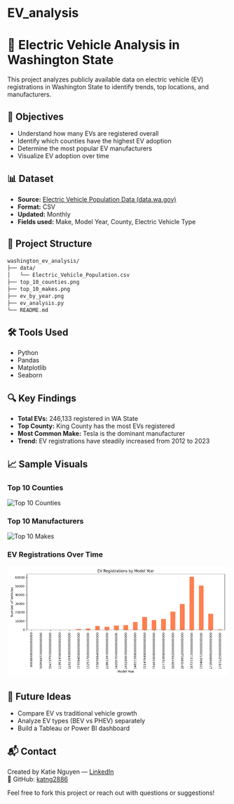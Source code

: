 # EV_analysis
# 🚗 Electric Vehicle Analysis in Washington State

This project analyzes publicly available data on electric vehicle (EV) registrations in Washington State to identify trends, top locations, and manufacturers.

## 📌 Objectives
- Understand how many EVs are registered overall
- Identify which counties have the highest EV adoption
- Determine the most popular EV manufacturers
- Visualize EV adoption over time

## 📊 Dataset
- **Source:** [Electric Vehicle Population Data (data.wa.gov)](https://catalog.data.gov/dataset/electric-vehicle-population-data)
- **Format:** CSV
- **Updated:** Monthly
- **Fields used:** Make, Model Year, County, Electric Vehicle Type

## 📂 Project Structure
```plaintext
washington_ev_analysis/
├── data/
│   └── Electric_Vehicle_Population.csv
├── top_10_counties.png
├── top_10_makes.png
├── ev_by_year.png
├── ev_analysis.py
└── README.md
```

## 🛠 Tools Used
- Python
- Pandas
- Matplotlib
- Seaborn

## 🔍 Key Findings
- **Total EVs:** 246,133 registered in WA State
- **Top County:** King County has the most EVs registered
- **Most Common Make:** Tesla is the dominant manufacturer
- **Trend:** EV registrations have steadily increased from 2012 to 2023

## 📈 Sample Visuals
### Top 10 Counties
![Top 10 Counties](./top_10_counties.png)

### Top 10 Manufacturers
![Top 10 Makes](./top_10_makes.png)

### EV Registrations Over Time
![EV by Year](./ev_by_year.png)

## 📌 Future Ideas
- Compare EV vs traditional vehicle growth
- Analyze EV types (BEV vs PHEV) separately
- Build a Tableau or Power BI dashboard

## 📬 Contact
Created by Katie Nguyen — [LinkedIn](https://www.linkedin.com/in/ngoc-kha-tu-nguyen/)  
🔗 GitHub: [katng2886](https://github.com/katng2886)

Feel free to fork this project or reach out with questions or suggestions!

